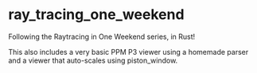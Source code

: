 # ray_tracing_one_weekend
Following the Raytracing in One Weekend series, in Rust!

This also includes a very basic PPM P3 viewer using a homemade parser and a viewer that auto-scales using piston_window.
